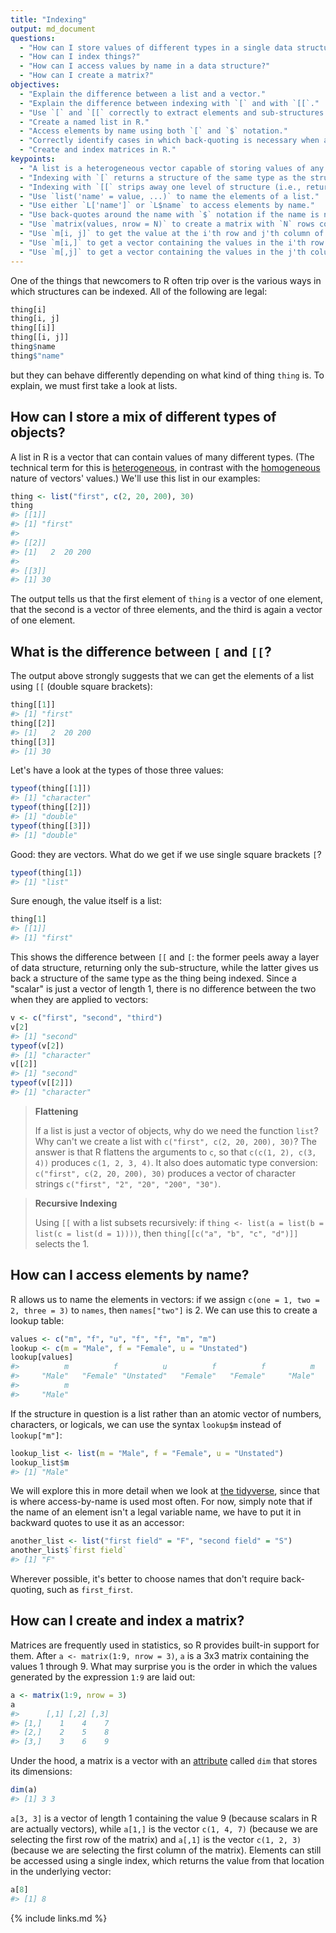 ```yaml
---
title: "Indexing"
output: md_document
questions:
  - "How can I store values of different types in a single data structure?"
  - "How can I index things?"
  - "How can I access values by name in a data structure?"
  - "How can I create a matrix?"
objectives:
  - "Explain the difference between a list and a vector."
  - "Explain the difference between indexing with `[` and with `[[`."
  - "Use `[` and `[[` correctly to extract elements and sub-structures from data structures in R."
  - "Create a named list in R."
  - "Access elements by name using both `[` and `$` notation."
  - "Correctly identify cases in which back-quoting is necessary when accessing elements via `$`."
  - "Create and index matrices in R."
keypoints:
  - "A list is a heterogeneous vector capable of storing values of any type (including other lists)."
  - "Indexing with `[` returns a structure of the same type as the structure being indexed (e.g., returns a list when applied to a list)."
  - "Indexing with `[[` strips away one level of structure (i.e., returns the indicated element without any wrapping)."
  - "Use `list('name' = value, ...)` to name the elements of a list."
  - "Use either `L['name']` or `L$name` to access elements by name."
  - "Use back-quotes around the name with `$` notation if the name is not a legal R variable name."
  - "Use `matrix(values, nrow = N)` to create a matrix with `N` rows containing the given values."
  - "Use `m[i, j]` to get the value at the i'th row and j'th column of a matrix."
  - "Use `m[i,]` to get a vector containing the values in the i'th row of a matrix."
  - "Use `m[,j]` to get a vector containing the values in the j'th column of a matrix."
---
```




One of the things that newcomers to R often trip over is the various ways in which structures can be indexed.
All of the following are legal:


```r
thing[i]
thing[i, j]
thing[[i]]
thing[[i, j]]
thing$name
thing$"name"
```

but they can behave differently depending on what kind of thing `thing` is.
To explain, we must first take a look at lists.

## How can I store a mix of different types of objects?

A list in R is a vector that can contain values of many different types.
(The technical term for this is [heterogeneous](../glossary/#heterogeneous),
in contrast with the [homogeneous](../glossary/#homogeneous) nature of vectors' values.)
We'll use this list in our examples:


```r
thing <- list("first", c(2, 20, 200), 30)
thing
#> [[1]]
#> [1] "first"
#> 
#> [[2]]
#> [1]   2  20 200
#> 
#> [[3]]
#> [1] 30
```

The output tells us that the first element of `thing` is a vector of one element,
that the second is a vector of three elements,
and the third is again a vector of one element.

## What is the difference between `[` and `[[`?

The output above strongly suggests that we can get the elements of a list using `[[` (double square brackets):


```r
thing[[1]]
#> [1] "first"
thing[[2]]
#> [1]   2  20 200
thing[[3]]
#> [1] 30
```

Let's have a look at the types of those three values:


```r
typeof(thing[[1]])
#> [1] "character"
typeof(thing[[2]])
#> [1] "double"
typeof(thing[[3]])
#> [1] "double"
```

Good: they are vectors.
What do we get if we use single square brackets `[`?


```r
typeof(thing[1])
#> [1] "list"
```

Sure enough, the value itself is a list:


```r
thing[1]
#> [[1]]
#> [1] "first"
```

This shows the difference between `[[` and `[`:
the former peels away a layer of data structure, returning only the sub-structure,
while the latter gives us back a structure of the same type as the thing being indexed.
Since a "scalar" is just a vector of length 1,
there is no difference between the two when they are applied to vectors:


```r
v <- c("first", "second", "third")
v[2]
#> [1] "second"
typeof(v[2])
#> [1] "character"
v[[2]]
#> [1] "second"
typeof(v[[2]])
#> [1] "character"
```

> **Flattening**
>
> If a list is just a vector of objects, why do we need the function `list`?
> Why can't we create a list with `c("first", c(2, 20, 200), 30)`?
> The answer is that R flattens the arguments to `c`,
> so that `c(c(1, 2), c(3, 4))` produces `c(1, 2, 3, 4)`.
> It also does automatic type conversion:
> `c("first", c(2, 20, 200), 30)` produces a vector of character strings
> `c("first", "2", "20", "200", "30")`.

> **Recursive Indexing**
>
> Using `[[` with a list subsets recursively:
> if `thing <- list(a = list(b = list(c = list(d = 1))))`,
> then `thing[[c("a", "b", "c", "d")]]` selects the 1.

## How can I access elements by name?

R allows us to name the elements in vectors:
if we assign `c(one = 1, two = 2, three = 3)` to `names`,
then `names["two"]` is 2.
We can use this to create a lookup table:


```r
values <- c("m", "f", "u", "f", "f", "m", "m")
lookup <- c(m = "Male", f = "Female", u = "Unstated")
lookup[values]
#>          m          f          u          f          f          m 
#>     "Male"   "Female" "Unstated"   "Female"   "Female"     "Male" 
#>          m 
#>     "Male"
```

If the structure in question is a list rather than an atomic vector of numbers, characters, or logicals,
we can use the syntax `lookup$m` instead of `lookup["m"]`:


```r
lookup_list <- list(m = "Male", f = "Female", u = "Unstated")
lookup_list$m
#> [1] "Male"
```

We will explore this in more detail when we look at [the tidyverse](../tidyverse/),
since that is where access-by-name is used most often.
For now,
simply note that if the name of an element isn't a legal variable name,
we have to put it in backward quotes to use it as an accessor:


```r
another_list <- list("first field" = "F", "second field" = "S")
another_list$`first field`
#> [1] "F"
```

Wherever possible, it's better to choose names that don't require back-quoting,
such as `first_first`.

## How can I create and index a matrix?

Matrices are frequently used in statistics, so R provides built-in support for them.
After `a <- matrix(1:9, nrow = 3)`,
`a` is a 3x3 matrix containing the values 1 through 9.
What may surprise you is the order in which the values generated by the expression `1:9` are laid out:


```r
a <- matrix(1:9, nrow = 3)
a
#>      [,1] [,2] [,3]
#> [1,]    1    4    7
#> [2,]    2    5    8
#> [3,]    3    6    9
```

Under the hood,
a matrix is a vector with an [attribute](../glossary/#attribute) called `dim` that stores its dimensions:


```r
dim(a)
#> [1] 3 3
```

`a[3, 3]` is a vector of length 1 containing the value 9 (because scalars in R are actually vectors),
while `a[1,]` is the vector `c(1, 4, 7)` (because we are selecting the first row of the matrix)
and `a[,1]` is the vector `c(1, 2, 3)` (because we are selecting the first column of the matrix).
Elements can still be accessed using a single index,
which returns the value from that location in the underlying vector:


```r
a[8]
#> [1] 8
```

{% include links.md %}
